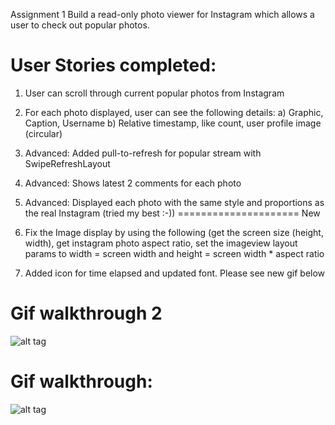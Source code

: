 Assignment 1
Build a read-only photo viewer for Instagram which allows a user to check out popular photos.

User Stories completed:
======================

1. User can scroll through current popular photos from Instagram
2. For each photo displayed, user can see the following details:
    a) Graphic, Caption, Username
    b) Relative timestamp, like count, user profile image (circular)

3. Advanced: Added pull-to-refresh for popular stream with SwipeRefreshLayout
4. Advanced: Shows latest 2 comments for each photo
5. Advanced: Displayed each photo with the same style and proportions as the real Instagram (tried my best :-))
=====================
New
6. Fix the Image display by using the following (get the screen size (height, width), get instagram photo aspect ratio, set the imageview layout params to width = screen width and height = screen width * aspect ratio
7. Added icon for time elapsed and updated font. Please see new gif below

Gif walkthrough 2
=================
![alt tag](https://github.com/vvalluri/codepath-instagramviewer/blob/master/codepath-instagram-2.gif)

Gif walkthrough:
===============
![alt tag](https://github.com/vvalluri/codepath-instagramviewer/blob/master/codepath-instagram-1.gif)

